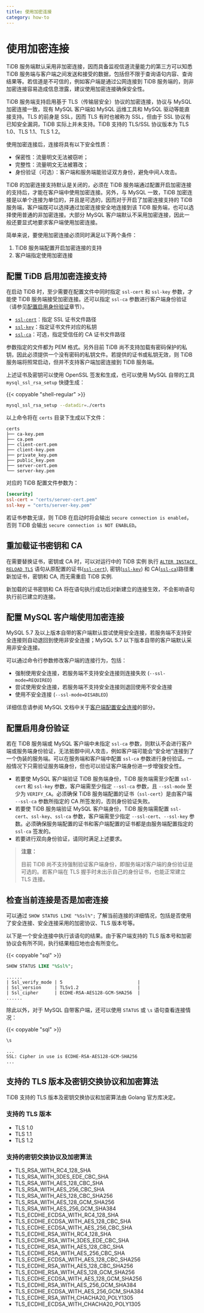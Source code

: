 ```yaml
---
title: 使用加密连接
category: how-to
---
```


# 使用加密连接

TiDB 服务端默认采用非加密连接，因而具备监视信道流量能力的第三方可以知悉 TiDB 服务端与客户端之间发送和接受的数据，包括但不限于查询语句内容、查询结果等。若信道是不可信的，例如客户端是通过公网连接到 TiDB 服务端的，则非加密连接容易造成信息泄露，建议使用加密连接确保安全性。

TiDB 服务端支持启用基于 TLS（传输层安全）协议的加密连接，协议与 MySQL 加密连接一致，现有 MySQL 客户端如 MySQL 运维工具和 MySQL 驱动等能直接支持。TLS 的前身是 SSL，因而 TLS 有时也被称为 SSL，但由于 SSL 协议有已知安全漏洞，TiDB 实际上并未支持。TiDB 支持的 TLS/SSL 协议版本为 TLS 1.0、TLS 1.1、TLS 1.2。

使用加密连接后，连接将具有以下安全性质：

- 保密性：流量明文无法被窃听；
- 完整性：流量明文无法被篡改；
- 身份验证（可选）：客户端和服务端能验证双方身份，避免中间人攻击。

TiDB 的加密连接支持默认是关闭的，必须在 TiDB 服务端通过配置开启加密连接的支持后，才能在客户端中使用加密连接。另外，与 MySQL 一致，TiDB 加密连接是以单个连接为单位的，并且是可选的，因而对于开启了加密连接支持的 TiDB 服务端，客户端既可以选择通过加密连接安全地连接到该 TiDB 服务端，也可以选择使用普通的非加密连接。大部分 MySQL 客户端默认不采用加密连接，因此一般还要显式地要求客户端使用加密连接。

简单来说，要使用加密连接必须同时满足以下两个条件：

1. TiDB 服务端配置开启加密连接的支持
2. 客户端指定使用加密连接

## 配置 TiDB 启用加密连接支持

在启动 TiDB 时，至少需要在配置文件中同时指定 `ssl-cert` 和 `ssl-key` 参数，才能使 TiDB 服务端接受加密连接。还可以指定 `ssl-ca` 参数进行客户端身份验证（请参见[配置启用身份验证](#配置启用身份验证)章节）。

- [`ssl-cert`](/reference/configuration/tidb-server/configuration-file.md#ssl-cert)：指定 SSL 证书文件路径
- [`ssl-key`](/reference/configuration/tidb-server/configuration-file.md#ssl-key)：指定证书文件对应的私钥
- [`ssl-ca`](/reference/configuration/tidb-server/configuration-file.md#ssl-ca)：可选，指定受信任的 CA 证书文件路径

参数指定的文件都为 PEM 格式。另外目前 TiDB 尚不支持加载有密码保护的私钥，因此必须提供一个没有密码的私钥文件。若提供的证书或私钥无效，则 TiDB 服务端将照常启动，但并不支持客户端加密连接到 TiDB 服务端。

上述证书及密钥可以使用 OpenSSL 签发和生成，也可以使用 MySQL 自带的工具 `mysql_ssl_rsa_setup` 快捷生成：

{{< copyable "shell-regular" >}}

```bash
mysql_ssl_rsa_setup --datadir=./certs
```

以上命令将在 `certs` 目录下生成以下文件：

```
certs
├── ca-key.pem
├── ca.pem
├── client-cert.pem
├── client-key.pem
├── private_key.pem
├── public_key.pem
├── server-cert.pem
└── server-key.pem
```

对应的 TiDB 配置文件参数为：

```toml
[security]
ssl-cert = "certs/server-cert.pem"
ssl-key = "certs/server-key.pem"
```

若证书参数无误，则 TiDB 在启动时将会输出 `secure connection is enabled`，否则 TiDB 会输出 `secure connection is NOT ENABLED`。

## 重加载证书密钥和 CA

在需要替换证书，密钥或 CA 时，可以对运行中的 TiDB 实例 执行 [`ALTER INSTACE RELOAD TLS`](/reference/sql/statements/alter-instance.md) 语句从原配置的证书([`ssl-cert`](/reference/configuration/tidb-server/configuration-file.md#ssl-cert)), 密钥([`ssl-key`](/reference/configuration/tidb-server/configuration-file.md#ssl-key)) 和 CA([`ssl-ca`](/reference/configuration/tidb-server/configuration-file.md#ssl-ca))路径重新加证书，密钥和 CA, 而无需重启 TiDB 实例.

新加载的证书密钥和 CA 将在语句执行成功后对新建立的连接生效，不会影响语句执行前已建立的连接。

## 配置 MySQL 客户端使用加密连接

MySQL 5.7 及以上版本自带的客户端默认尝试使用安全连接，若服务端不支持安全连接则自动退回到使用非安全连接；MySQL 5.7 以下版本自带的客户端默认采用非安全连接。

可以通过命令行参数修改客户端的连接行为，包括：

- 强制使用安全连接，若服务端不支持安全连接则连接失败 (`--ssl-mode=REQUIRED`)
- 尝试使用安全连接，若服务端不支持安全连接则退回使用不安全连接
- 使用不安全连接 (`--ssl-mode=DISABLED`)

详细信息请参阅 MySQL 文档中关于[客户端配置安全连接](https://dev.mysql.com/doc/refman/5.7/en/using-encrypted-connections.html#using-encrypted-connections-client-side-configuration)的部分。

## 配置启用身份验证

若在 TiDB 服务端或 MySQL 客户端中未指定 `ssl-ca` 参数，则默认不会进行客户端或服务端身份验证，无法抵御中间人攻击，例如客户端可能会“安全地”连接到了一个伪装的服务端。可以在服务端和客户端中配置 `ssl-ca` 参数进行身份验证。一般情况下只需验证服务端身份，但也可以验证客户端身份进一步增强安全性。

- 若要使 MySQL 客户端验证 TiDB 服务端身份，TiDB 服务端需至少配置 `ssl-cert` 和 `ssl-key` 参数，客户端需至少指定 `--ssl-ca` 参数，且 `--ssl-mode` 至少为 `VERIFY_CA`。必须确保 TiDB 服务端配置的证书（`ssl-cert`）是由客户端 `--ssl-ca` 参数所指定的 CA 所签发的，否则身份验证失败。
- 若要使 TiDB 服务端验证 MySQL 客户端身份，TiDB 服务端需配置 `ssl-cert`、`ssl-key`、`ssl-ca` 参数，客户端需至少指定 `--ssl-cert`、`--ssl-key` 参数。必须确保服务端配置的证书和客户端配置的证书都是由服务端配置指定的 `ssl-ca` 签发的。
- 若要进行双向身份验证，请同时满足上述要求。

> **注意：**
>
> 目前 TiDB 尚不支持强制验证客户端身份，即服务端对客户端的身份验证是可选的。若客户端在 TLS 握手时未出示自己的身份证书，也能正常建立 TLS 连接。

## 检查当前连接是否是加密连接

可以通过 `SHOW STATUS LIKE "%Ssl%";` 了解当前连接的详细情况，包括是否使用了安全连接、安全连接采用的加密协议、TLS 版本号等。

以下是一个安全连接中执行该语句的结果。由于客户端支持的 TLS 版本号和加密协议会有所不同，执行结果相应地也会有所变化。

{{< copyable "sql" >}}

```sql
SHOW STATUS LIKE "%Ssl%";
```

```
......
| Ssl_verify_mode | 5                            |
| Ssl_version     | TLSv1.2                      |
| Ssl_cipher      | ECDHE-RSA-AES128-GCM-SHA256  |
......
```

除此以外，对于 MySQL 自带客户端，还可以使用 `STATUS` 或 `\s` 语句查看连接情况：

{{< copyable "sql" >}}

```sql
\s
```

```
...
SSL: Cipher in use is ECDHE-RSA-AES128-GCM-SHA256
...
```

## 支持的 TLS 版本及密钥交换协议和加密算法

TiDB 支持的 TLS 版本及密钥交换协议和加密算法由 Golang 官方库决定。

### 支持的 TLS 版本

- TLS 1.0
- TLS 1.1
- TLS 1.2

### 支持的密钥交换协议及加密算法

- TLS\_RSA\_WITH\_RC4\_128\_SHA
- TLS\_RSA\_WITH\_3DES\_EDE\_CBC\_SHA
- TLS\_RSA\_WITH\_AES\_128\_CBC\_SHA
- TLS\_RSA\_WITH\_AES\_256\_CBC\_SHA
- TLS\_RSA\_WITH\_AES\_128\_CBC\_SHA256
- TLS\_RSA\_WITH\_AES\_128\_GCM\_SHA256
- TLS\_RSA\_WITH\_AES\_256\_GCM\_SHA384
- TLS\_ECDHE\_ECDSA\_WITH\_RC4\_128\_SHA
- TLS\_ECDHE\_ECDSA\_WITH\_AES\_128\_CBC\_SHA
- TLS\_ECDHE\_ECDSA\_WITH\_AES\_256\_CBC\_SHA
- TLS\_ECDHE\_RSA\_WITH\_RC4\_128\_SHA
- TLS\_ECDHE\_RSA\_WITH\_3DES\_EDE\_CBC\_SHA
- TLS\_ECDHE\_RSA\_WITH\_AES\_128\_CBC\_SHA
- TLS\_ECDHE\_RSA\_WITH\_AES\_256\_CBC\_SHA
- TLS\_ECDHE\_ECDSA\_WITH\_AES\_128\_CBC\_SHA256
- TLS\_ECDHE\_RSA\_WITH\_AES\_128\_CBC\_SHA256
- TLS\_ECDHE\_RSA\_WITH\_AES\_128\_GCM\_SHA256
- TLS\_ECDHE\_ECDSA\_WITH\_AES\_128\_GCM\_SHA256
- TLS\_ECDHE\_RSA\_WITH\_AES\_256\_GCM\_SHA384
- TLS\_ECDHE\_ECDSA\_WITH\_AES\_256\_GCM\_SHA384
- TLS\_ECDHE\_RSA\_WITH\_CHACHA20\_POLY1305
- TLS\_ECDHE\_ECDSA\_WITH\_CHACHA20\_POLY1305
